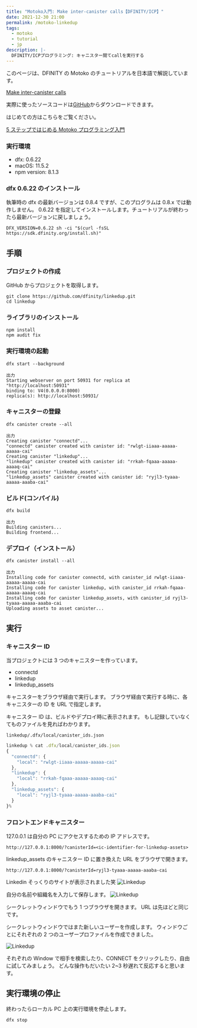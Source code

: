 ```yaml
---
title: "Motoko入門: Make inter-canister calls【DFINITY/ICP】"
date: 2021-12-30 21:00
permalink: /motoko-linkedup
tags:
  - motoko
  - tutorial
  - jp
description: |-
  DFINITY/ICPプログラミング: キャニスター間てcallを実行する
---
```


このページは、DFINITY の Motoko のチュートリアルを日本語で解説しています。

[Make inter-canister calls](https://smartcontracts.org/docs/developers-guide/tutorials/intercanister-calls.html)

実際に使ったソースコードは[GitHub](https://github.com/smacon-dev/motoko-tutorial/tree/main/linkedup)からダウンロードできます。

はじめての方はこちらをご覧ください。

[5 ステップではじめる Motoko プログラミング入門](/hello-motoko)

### 実行環境

- dfx: 0.6.22
- macOS: 11.5.2
- npm version: 8.1.3

### dfx 0.6.22 のインストール

執筆時の dfx の最新バージョンは 0.8.4 ですが、このプログラムは 0.8.x では動作しません。
0.6.22 を指定してインストールします。チュートリアルが終わったら最新バージョンに戻しましょう。

```
DFX_VERSION=0.6.22 sh -ci "$(curl -fsSL https://sdk.dfinity.org/install.sh)"
```

## 手順

### プロジェクトの作成

GitHub からプロジェクトを取得します。

```
git clone https://github.com/dfinity/linkedup.git
cd linkedup
```

### ライブラリのインストール

```
npm install
npm audit fix
```

### 実行環境の起動

```
dfx start --background
```

```
出力
Starting webserver on port 50931 for replica at "http://localhost:50931"
binding to: V4(0.0.0.0:8000)
replica(s): http://localhost:50931/
```

### キャニスターの登録

```
dfx canister create --all
```

```
出力
Creating canister "connectd"...
"connectd" canister created with canister id: "rwlgt-iiaaa-aaaaa-aaaaa-cai"
Creating canister "linkedup"...
"linkedup" canister created with canister id: "rrkah-fqaaa-aaaaa-aaaaq-cai"
Creating canister "linkedup_assets"...
"linkedup_assets" canister created with canister id: "ryjl3-tyaaa-aaaaa-aaaba-cai"
```

### ビルド(コンパイル)

```
dfx build
```

```
出力
Building canisters...
Building frontend...
```

### デプロイ（インストール）

```
dfx canister install --all
```

```
出力
Installing code for canister connectd, with canister_id rwlgt-iiaaa-aaaaa-aaaaa-cai
Installing code for canister linkedup, with canister_id rrkah-fqaaa-aaaaa-aaaaq-cai
Installing code for canister linkedup_assets, with canister_id ryjl3-tyaaa-aaaaa-aaaba-cai
Uploading assets to asset canister...
```

## 実行

### キャニスター ID

当プロジェクトには 3 つのキャニスターを作っています。

- connectd
- linkedup
- linkedup_assets

キャニスターをブラウザ経由で実行します。
ブラウザ経由で実行する時に、各キャニスターの ID を URL で指定します。

キャニスター ID は、ビルドやデプロイ時に表示されます。
もし記録していなくてものファイルを見ればわかります。

`linkedup/.dfx/local/canister_ids.json`

```ts
linkedup % cat .dfx/local/canister_ids.json
{
  "connectd": {
    "local": "rwlgt-iiaaa-aaaaa-aaaaa-cai"
  },
  "linkedup": {
    "local": "rrkah-fqaaa-aaaaa-aaaaq-cai"
  },
  "linkedup_assets": {
    "local": "ryjl3-tyaaa-aaaaa-aaaba-cai"
  }
}%
```

### フロントエンドキャニスター

127.0.0.1 は自分の PC にアクセスするための IP アドレスです。

```
http://127.0.0.1:8000/?canisterId=<ic-identifier-for-linkedup-assets>
```

linkedup_assets のキャニスター ID に置き換えた URL をブラウザで開きます。

```
http://127.0.0.1:8000/?canisterId=ryjl3-tyaaa-aaaaa-aaaba-cai
```

Linkedin そっくりのサイトが表示されました笑
![Linkedup](/media/linkedup/1.png)

自分の名前や組織名を入力して保存します。
![Linkedup](/media/linkedup/2.png)

シークレットウィンドウでもう 1 つブラウザを開きます。
URL は先ほどと同じです。

シークレットウィンドウではまた新しいユーザーを作成します。
ウィンドウごとにそれぞれの 2 つのユーザープロファイルを作成できました。

![Linkedup](/media/linkedup/6.png)

それぞれの Window で相手を検索したり、CONNECT をクリックしたり、自由に試してみましょう。
どんな操作もだいたい 2~3 秒遅れて反応すると思います。

## 実行環境の停止

終わったらローカル PC 上の実行環境を停止します。

```
dfx stop
```
